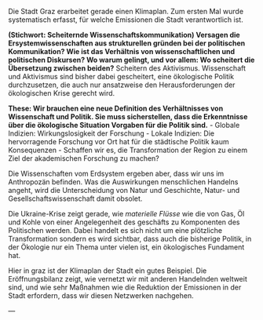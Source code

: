 Die Stadt Graz erarbeitet gerade einen Klimaplan. Zum ersten Mal wurde systematisch erfasst, für welche Emissionen die Stadt verantwortlich ist.

 **(Stichwort: Scheiternde Wissenschaftskommunikation) Versagen die Ersystemwissenschaften aus strukturellen gründen bei der politischen Kommunikation? Wie ist das Verhältnis von wissenschaftlichen und politischen Diskursen? Wo warum gelingt, und vor allem: Wo scheitert die Übersetzung zwischen beiden?** Scheitern des Aktivismus. Wissenschaft und Aktivismus sind bisher dabei gescheitert, eine ökologische Politik durchzusetzen, die auch nur ansatzweise den Herausforderungen der ökologischen Krise gerecht wird.

**These: Wir brauchen eine neue Definition des Verhältnisses von Wissenschaft und Politik. Sie muss sicherstellen, dass die Erkenntnisse über die ökologische Situation Vorgaben für die Politik sind.**
         - Globale Indizien: Wirkungslosigkeit der Forschung
         - Lokale Indizien: Die hervorragende Forschung vor Ort hat für die städtische Politik kaum Konsequenzen
         - Schaffen wir es, die Transformation der Region zu einem Ziel der akademischen Forschung zu machen?




Die Wissenschaften vom Erdsystem ergeben aber, dass wir uns im Anthropozän befinden. Was die Auswirkungen menschlichen Handelns angeht, wird die Unterscheidung von Natur und Geschichte, Natur- und Gesellschaftswissenschaft damit obsolet. 


Die Ukraine-Krise zeigt gerade, wie *materielle Flüsse* wie die von Gas, Öl und Kohle von einer Angelegenheit des geschäfts zu Komponenten des Politischen werden. Dabei handelt es sich nicht um eine plötzliche Transformation sondern es wird sichtbar, dass auch die bisherige Politik, in der Ökologie nur ein Thema unter vielen ist, ein ökologisches Fundament hat. 

Hier in graz ist der Klimaplan der Stadt ein gutes Beispiel. Die Eröffnungsbilanz zeigt, wie vernetzt wir mit anderen Handelnden weltweit sind, und wie sehr Maßnahmen wie die Reduktion der Emissionen in der Stadt erfordern, dass wir diesen Netzwerken nachgehen. 

—